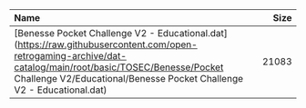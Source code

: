 |Name|Size|
|:---|---:|
|[Benesse Pocket Challenge V2 - Educational.dat](https://raw.githubusercontent.com/open-retrogaming-archive/dat-catalog/main/root/basic/TOSEC/Benesse/Pocket Challenge V2/Educational/Benesse Pocket Challenge V2 - Educational.dat)|21083|
